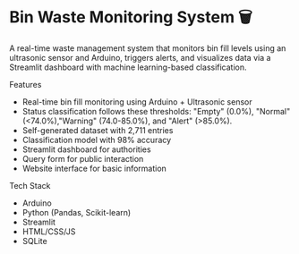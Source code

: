 # Bin Waste Monitoring System 🗑️

A real-time waste management system that monitors bin fill levels using an ultrasonic sensor and Arduino, triggers alerts, and visualizes data via a Streamlit dashboard with machine learning-based classification.

Features
- Real-time bin fill monitoring using Arduino + Ultrasonic sensor
- Status classification follows these thresholds: "Empty" (0.0%), "Normal" (<74.0%),"Warning" (74.0-85.0%), and "Alert" (>85.0%).
- Self-generated dataset with 2,711 entries
- Classification model with 98% accuracy
- Streamlit dashboard for authorities
- Query form for public interaction
- Website interface for basic information

Tech Stack
- Arduino
- Python (Pandas, Scikit-learn)
- Streamlit
- HTML/CSS/JS
- SQLite
